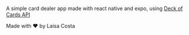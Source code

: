A simple card dealer app made with react native and expo, using [Deck of Cards API](http://deckofcardsapi.com/)

Made with :heart: by Laisa Costa
